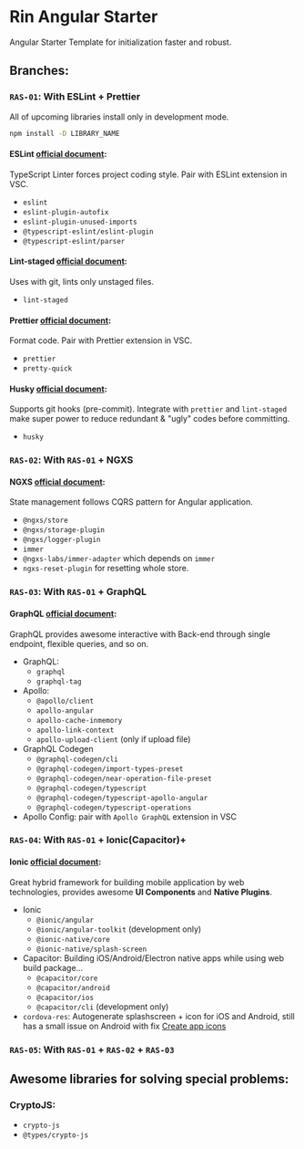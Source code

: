 # Rin Angular Starter
Angular Starter Template for initialization faster and robust.

## Branches:

### `RAS-01`: With ESLint + Prettier
All of upcoming libraries install only in development mode. 
```bash
npm install -D LIBRARY_NAME
```
#### ESLint [official document](https://github.com/eslint/eslint): 
TypeScript Linter forces project coding style. Pair with ESLint extension in VSC. 
- `eslint`
- `eslint-plugin-autofix`
- `eslint-plugin-unused-imports`
- `@typescript-eslint/eslint-plugin`
- `@typescript-eslint/parser`
#### Lint-staged [official document](https://github.com/okonet/lint-staged):
Uses with git, lints only unstaged files.
- `lint-staged`
#### Prettier [official document](https://github.com/prettier/prettier): 
Format code. Pair with Prettier extension in VSC. 
- `prettier`
- `pretty-quick`
#### Husky [official document](https://github.com/typicode/husky): 
Supports git hooks (pre-commit). Integrate with `prettier` and `lint-staged` make super power to reduce redundant & "ugly" codes before committing.
- `husky`

### `RAS-02`: With `RAS-01` + NGXS
#### NGXS [official document](https://github.com/ngxs/store): 
State management follows CQRS pattern for Angular application.
- `@ngxs/store`
- `@ngxs/storage-plugin`
- `@ngxs/logger-plugin`
- `immer`
- `@ngxs-labs/immer-adapter` which depends on `immer`
- `ngxs-reset-plugin` for resetting whole store.


### `RAS-03`: With `RAS-01` + GraphQL

#### GraphQL [official document](https://graphql.org/): 
GraphQL provides awesome interactive with Back-end through single endpoint, flexible queries, and so on.
- GraphQL:
  - `graphql`
  - `graphql-tag`
- Apollo:
  - `@apollo/client`
  - `apollo-angular`
  - `apollo-cache-inmemory`
  - `apollo-link-context`
  - `apollo-upload-client` (only if upload file)
- GraphQL Codegen
  - `@graphql-codegen/cli`
  - `@graphql-codegen/import-types-preset`
  - `@graphql-codegen/near-operation-file-preset`
  - `@graphql-codegen/typescript`
  - `@graphql-codegen/typescript-apollo-angular`
  - `@graphql-codegen/typescript-operations` 
- Apollo Config: pair with `Apollo GraphQL` extension in VSC

### `RAS-04`: With `RAS-01` + Ionic(Capacitor)+
#### Ionic [official document](https://ionicframework.com/): 
Great hybrid framework for building mobile application by web technologies, provides awesome **UI Components** and **Native Plugins**.
- Ionic
  - `@ionic/angular`
  - `@ionic/angular-toolkit` (development only)
  - `@ionic-native/core`
  - `@ionic-native/splash-screen`
- Capacitor: Building iOS/Android/Electron native apps while using web build package...
  - `@capacitor/core`
  - `@capacitor/android`
  - `@capacitor/ios`
  - `@capacitor/cli` (development only)
- `cordova-res`: Autogenerate splashscreen + icon for iOS and Android, still has a small issue on Android with fix [Create app icons](https://developer.android.com/studio/write/image-asset-studio#access)


### `RAS-05`: With `RAS-01` + `RAS-02` + `RAS-03`


## Awesome libraries for solving special problems:
### CryptoJS:
- `crypto-js`
- `@types/crypto-js`
